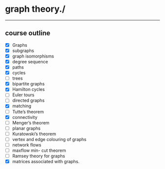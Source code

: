 <!-- Required extensions: pymdownx.tasklist -->
# graph theory./
---
## course outline
- [x] Graphs
- [x] subgraphs
- [x] graph isomorphisms
- [x] degree sequence
- [x] paths
- [x] cycles
- [ ] trees
- [x] bipartite graphs
- [x] Hamilton cycles
- [ ] Euler tours
- [ ] directed graphs
- [x] matching
- [ ] Tutte’s theorem
- [x] connectivity
- [ ] Menger’s theorem
- [ ] planar graphs
- [ ] Kuratowski’s theorem
- [ ] vertex and edge colouring of graphs
- [ ] network flows
- [ ] maxflow min- cut theorem
- [ ] Ramsey theory for graphs
- [x] matrices associated with graphs.
